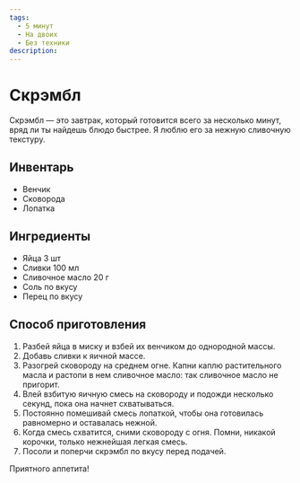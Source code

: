 ```yaml
---
tags:
  - 5 минут
  - На двоих
  - Без техники
description:
---
```

# Скрэмбл

Скрэмбл — это завтрак, который готовится всего за несколько минут, вряд ли ты найдешь блюдо быстрее. Я люблю его за нежную сливочную текстуру.

## Инвентарь

- Венчик
- Сковорода
- Лопатка

## Ингредиенты

- Яйца 3 шт
- Сливки 100 мл
- Сливочное масло 20 г
- Соль по вкусу
- Перец по вкусу

## Способ приготовления

1. Разбей яйца в миску и взбей их венчиком до однородной массы.
1. Добавь сливки к яичной массе.
2. Разогрей сковороду на среднем огне. Капни каплю растительного масла и растопи в нем сливочное масло: так сливочное масло не пригорит.
3. Влей взбитую яичную смесь на сковороду и подожди несколько секунд, пока она начнет схватываться.
4. Постоянно помешивай смесь лопаткой, чтобы она готовилась равномерно и оставалась нежной.
5. Когда смесь схватится, сними сковороду с огня. Помни, никакой корочки, только нежнейшая легкая смесь.
6. Посоли и поперчи скрэмбл по вкусу перед подачей.

Приятного аппетита!